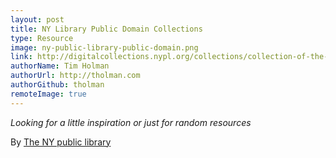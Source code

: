 ```yaml
---
layout: post
title: NY Library Public Domain Collections
type: Resource
image: ny-public-library-public-domain.png
link: http://digitalcollections.nypl.org/collections/collection-of-the-dresses-of-different-nations-antient-sic-and-modern
authorName: Tim Holman
authorUrl: http://tholman.com
authorGithub: tholman
remoteImage: true
---
```


_Looking for a little inspiration or just for random resources_

By [The NY public library](http://digitalcollections.nypl.org)
